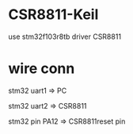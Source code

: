 ﻿# CSR8811-Keil
use stm32f103r8tb driver CSR8811

# wire conn
stm32 uart1 => PC

stm32 uart2 => CSR8811

stm32 pin PA12  => CSR8811reset pin



